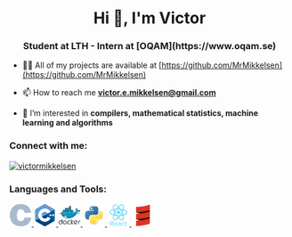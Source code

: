 <h1 align="center">Hi 👋, I'm Victor</h1>
<h3 align="center">Student at LTH - Intern at [OQAM](https://www.oqam.se)</h3>

- 👨‍💻 All of my projects are available at [https://github.com/MrMikkelsen](https://github.com/MrMikkelsen)

- 📫 How to reach me **victor.e.mikkelsen@gmail.com**

- 🔭 I’m interested in **compilers, mathematical statistics, machine learning and algorithms**

<h3 align="left">Connect with me:</h3>
<p align="left">
<a href="https://linkedin.com/in/victormikkelsen" target="blank"><img align="center" src="https://raw.githubusercontent.com/rahuldkjain/github-profile-readme-generator/master/src/images/icons/Social/linked-in-alt.svg" alt="victormikkelsen" height="30" width="40" /></a>
</p>

<h3 align="left">Languages and Tools:</h3>
<p align="left"> 
<a href="https://www.cprogramming.com/" target="_blank" rel="noreferrer"> 
  <img src="https://raw.githubusercontent.com/devicons/devicon/master/icons/c/c-original.svg" alt="c" width="40" height="40"/> 
</a> 
<a href="https://www.w3schools.com/cpp/" target="_blank" rel="noreferrer"> 
  <img src="https://raw.githubusercontent.com/devicons/devicon/master/icons/cplusplus/cplusplus-original.svg" alt="cplusplus" width="40" height="40"/> 
</a> 
<a href="https://www.docker.com/" target="_blank" rel="noreferrer"> 
  <img src="https://raw.githubusercontent.com/devicons/devicon/master/icons/docker/docker-original-wordmark.svg" alt="docker" width="40" height="40"/> 
</a> 
<a href="https://www.python.org" target="_blank" rel="noreferrer"> 
  <img src="https://raw.githubusercontent.com/devicons/devicon/master/icons/python/python-original.svg" alt="python" width="40" height="40"/> 
</a> 
<a href="https://reactjs.org/" target="_blank" rel="noreferrer"> 
  <img src="https://raw.githubusercontent.com/devicons/devicon/master/icons/react/react-original-wordmark.svg" alt="react" width="40" height="40"/> 
</a> 
<a href="https://www.scala-lang.org" target="_blank" rel="noreferrer"> 
  <img src="https://raw.githubusercontent.com/devicons/devicon/master/icons/scala/scala-original.svg" alt="scala" width="40" height="40"/> 
</a> 
</p>
